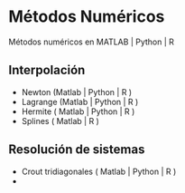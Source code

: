 # Métodos Numéricos

Métodos numéricos en MATLAB | Python | R

## Interpolación

  - Newton (Matlab | Python | R )
  - Lagrange (Matlab | Python | R )
  - Hermite ( Matlab | Python | R )
  -  Splines ( Matlab | R )


## Resolución de sistemas

  - Crout tridiagonales ( Matlab | Python | R )
  - 